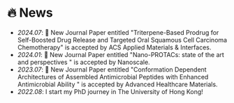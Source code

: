 # 🔥 News
- *2024.07*: 🎉 New Journal Paper entitled "Triterpene-Based Prodrug for Self-Boosted Drug Release and Targeted Oral Squamous Cell Carcinoma Chemotherapy" is accepted by ACS Applied Materials & Interfaces.
- *2024.01*: 🎉 New Journal Paper entitled "Nano-PROTACs: state of the art and perspectives " is accepted by Nanoscale.
- *2023.07*: 🎉 New Journal Paper entitled "Conformation Dependent Architectures of Assembled Antimicrobial Peptides with Enhanced Antimicrobial Ability " is accepted by Advanced Healthcare Materials.
- *2022.08*: I start my PhD journey in The University of Hong Kong!
